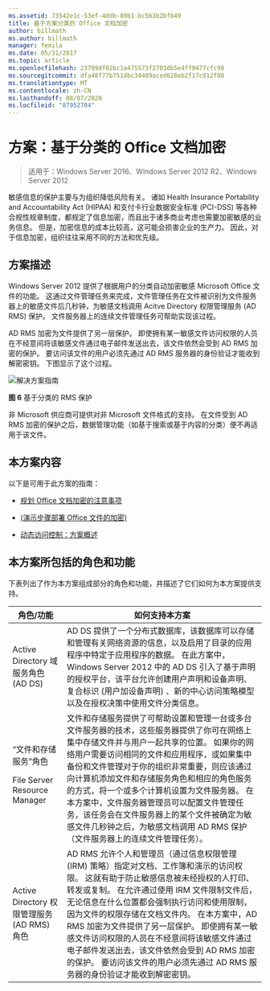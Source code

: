 ```yaml
---
ms.assetid: 73542e1c-53ef-4ddb-89b1-bc563b2bfb49
title: 基于方案分类的 Office 文档加密
author: billmath
ms.author: billmath
manager: femila
ms.date: 05/31/2017
ms.topic: article
ms.openlocfilehash: 23709df02bc1a475573f2703db5e4ff9477cfc98
ms.sourcegitcommit: dfa48f77b751dbc34409aced628eb2f17c912f08
ms.translationtype: MT
ms.contentlocale: zh-CN
ms.lasthandoff: 08/07/2020
ms.locfileid: "87952704"
---
```

# <a name="scenario-classification-based-encryption-for-office-documents"></a>方案：基于分类的 Office 文档加密

>适用于：Windows Server 2016、Windows Server 2012 R2、Windows Server 2012

敏感信息的保护主要与为组织降低风险有关。 诸如 Health Insurance Portability and Accountability Act (HIPAA) 和支付卡行业数据安全标准 (PCI-DSS) 等各种合规性规章制度，都规定了信息加密，而且出于诸多商业考虑也需要加密敏感的业务信息。 但是，加密信息的成本比较高，这可能会损害企业的生产力。 因此，对于信息加密，组织往往采用不同的方法和优先级。

## <a name="scenario-description"></a><a name="BKMK_OVER"></a>方案描述
 Windows Server 2012 提供了根据用户的分类自动加密敏感 Microsoft Office 文件的功能。 这通过文件管理任务来完成，文件管理任务在文件被识别为文件服务器上的敏感文件后几秒钟，为敏感文档调用 Acitve Directory 权限管理服务 (AD RMS) 保护。 文件服务器上的连续文件管理任务可帮助实现该过程。

AD RMS 加密为文件提供了另一层保护。 即使拥有某一敏感文件访问权限的人员在不经意间将该敏感文件通过电子邮件发送出去，该文件依然会受到 AD RMS 加密的保护。 要访问该文件的用户必须先通过 AD RMS 服务器的身份验证才能收到解密密钥。 下图显示了这个过程。

![解决方案指南](media/Scenario--Classification-Based-Encryption-for-Office-Documents/DynamicAccessControl_RevGuide_6.JPG)

**图 6** 基于分类的 RMS 保护

非 Microsoft 供应商可提供对非 Microsoft 文件格式的支持。 在文件受到 AD RMS 加密的保护之后，数据管理功能（如基于搜索或基于内容的分类）便不再适用于该文件。

## <a name="in-this-scenario"></a>本方案内容
以下是可用于此方案的指南：

-   [规划 Office 文档加密的注意事项](assetId:///14714ba6-d6a2-45e4-aae5-d3318817e52a)

-   [&#40;演示步骤部署 Office 文件的加密&#41;](Deploy-Encryption-of-Office-Files--Demonstration-Steps-.md)

-   [动态访问控制：方案概述](Dynamic-Access-Control--Scenario-Overview.md)

## <a name="roles-and-features-included-in-this-scenario"></a><a name="BKMK_NEW"></a>本方案所包括的角色和功能
下表列出了作为本方案组成部分的角色和功能，并描述了它们如何为本方案提供支持。

|角色/功能|如何支持本方案|
|-----------------|---------------------------------|
|Active Directory 域服务角色 (AD DS)|AD DS 提供了一个分布式数据库，该数据库可以存储和管理有关网络资源的信息，以及启用了目录的应用程序中特定于应用程序的数据。 在此方案中，Windows Server 2012 中的 AD DS 引入了基于声明的授权平台，该平台允许创建用户声明和设备声明、复合标识 (用户加设备声明) 、新的中心访问策略模型以及在授权决策中使用文件分类信息。|
|“文件和存储服务”角色<p>File Server Resource Manager|文件和存储服务提供了可帮助设置和管理一台或多台文件服务器的技术，这些服务器提供了你可在网络上集中存储文件并与用户一起共享的位置。 如果你的网络用户需要访问相同的文件和应用程序，或如果集中备份和文件管理对于你的组织非常重要，则应该通过向计算机添加文件和存储服务角色和相应的角色服务的方式，将一个或多个计算机设置为文件服务器。 在本方案中，文件服务器管理员可以配置文件管理任务，该任务会在文件服务器上的某个文件被确定为敏感文件几秒钟之后，为敏感文档调用 AD RMS 保护（文件服务器上的连续文件管理任务）。|
|Active Directory 权限管理服务 (AD RMS) 角色|AD RMS 允许个人和管理员（通过信息权限管理 (IRM) 策略）指定对文档、工作簿和演示的访问权限。 这就有助于防止敏感信息被未经授权的人打印、转发或复制。 在允许通过使用 IRM 文件限制文件后，无论信息在什么位置都会强制执行访问和使用限制，因为文件的权限存储在文档文件内。 在本方案中，AD RMS 加密为文件提供了另一层保护。 即使拥有某一敏感文件访问权限的人员在不经意间将该敏感文件通过电子邮件发送出去，该文件依然会受到 AD RMS 加密的保护。 要访问该文件的用户必须先通过 AD RMS 服务器的身份验证才能收到解密密钥。|



